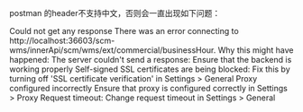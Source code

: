 postman 的header不支持中文，否则会一直出现如下问题：

Could not get any response
  There was an error connecting to http://localhost:36603/scm-wms/innerApi/scm/wms/ext/commercial/businessHour.
  Why this might have happened:
    The server couldn't send a response:
    Ensure that the backend is working properly
    Self-signed SSL certificates are being blocked:
    Fix this by turning off 'SSL certificate verification' in Settings > General
    Proxy configured incorrectly
    Ensure that proxy is configured correctly in Settings > Proxy
    Request timeout:
    Change request timeout in Settings > General
